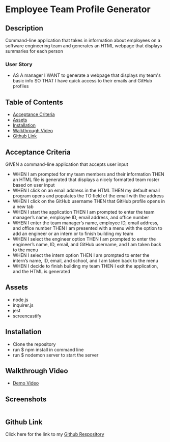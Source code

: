 # Employee Team Profile Generator

## Description

Command-line application that takes in information about employees on a software engineering team and generates an HTML webpage that displays summaries for each person

### User Story

* AS A manager
I WANT to generate a webpage that displays my team's basic info
SO THAT I have quick access to their emails and GitHub profiles

## Table of Contents

- [Acceptance Criteria](#acceptance-criteria)
- [Assets](#assets)
- [Installation](#installation)
- [Walkthrough Video](#walkthrough)
- [Github Link](#github-link)

## Acceptance Criteria

GIVEN a command-line application that accepts user input

* WHEN I am prompted for my team members and their information THEN an HTML file is generated that displays a nicely formatted team roster based on user input
* WHEN I click on an email address in the HTML THEN my default email program opens and populates the TO field of the email with the address
* WHEN I click on the GitHub username THEN that GitHub profile opens in a new tab
* WHEN I start the application THEN I am prompted to enter the team manager’s name, employee ID, email address, and office number
* WHEN I enter the team manager’s name, employee ID, email address, and office number THEN I am presented with a menu with the option to add an engineer or an intern or to finish building my team
* WHEN I select the engineer option THEN I am prompted to enter the engineer’s name, ID, email, and GitHub username, and I am taken back to the menu
* WHEN I select the intern option THEN I am prompted to enter the intern’s name, ID, email, and school, and I am taken back to the menu
* WHEN I decide to finish building my team THEN I exit the application, and the HTML is generated



## Assets

* node.js
* inquirer.js
* jest 
* screencastify 

## Installation

* Clone the repository
* run $ npm install in command line
* run $ nodemon server to start the server 

## Walkthrough Video

* [Demo Video]()

## Screenshots

![]()

## Github Link

Click here for the link to my [Github Respository](https://github.com/Gdebortoli/team-profile-generator-10.git) 



<!-- 
Tips

├── dist/                  // rendered output (HTML) and CSS style sheet      
├── lib/                   // classes
├── src/                   // template helper code 
├── .gitignore             // indicates which folders and files Git should ignore
├── index.js               // runs the application
-->